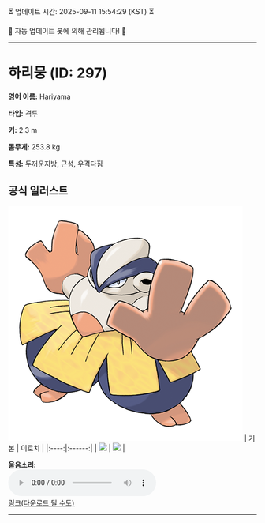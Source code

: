 
⏳ 업데이트 시간: 2025-09-11 15:54:29 (KST) ⏳

🤖 자동 업데이트 봇에 의해 관리됩니다! 🤖

---

# 하리뭉 (ID: 297)
**영어 이름:** Hariyama

**타입:** 격투

**키:** 2.3 m

**몸무게:** 253.8 kg

**특성:** 두꺼운지방, 근성, 우격다짐

## 공식 일러스트
![](https://raw.githubusercontent.com/PokeAPI/sprites/master/sprites/pokemon/other/official-artwork/297.png)
| 기본 | 이로치 |
|:----:|:------:|
| <img src="http://play.pokemonshowdown.com/sprites/ani/hariyama.gif" width="200"> | <img src="http://play.pokemonshowdown.com/sprites/ani-shiny/hariyama.gif" width="200"> |

**울음소리:**<br><audio controls src="https://raw.githubusercontent.com/PokeAPI/cries/main/cries/pokemon/latest/297.ogg"></audio><br> [링크(다운로드 될 수도)](https://raw.githubusercontent.com/PokeAPI/cries/main/cries/pokemon/latest/297.ogg)


---
